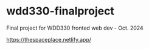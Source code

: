 # wdd330-finalproject
Final project for WDD330 fronted web dev - Oct. 2024

https://thespaceplace.netlify.app/
